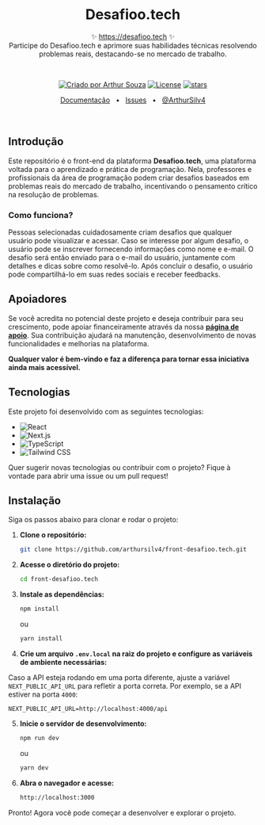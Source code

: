 <p align="center">
  <h1 align="center">Desafioo.tech</h1>
  <p align="center">
    ✨ <a href="https://desafioo.tech">https://desafioo.tech</a> ✨
    <br/>
    Participe do Desafioo.tech e aprimore suas habilidades técnicas resolvendo problemas reais, destacando-se no mercado de trabalho.
  </p>
</p>
<br/>
<p align="center">
  <a href="" rel="nofollow"><img src="https://img.shields.io/badge/created%20by-@ArthurSilv4-4BBAAB.svg" alt="Criado por Arthur Souza"></a>
  <a href="https://opensource.org/licenses/MIT" rel="nofollow"><img src="https://img.shields.io/github/license/ArthurSilv4/front-desafioo.tech" alt="License"></a>
  <a href="https://github.com/arthursilv4/front-desafioo.tech" rel="nofollow"><img src="https://img.shields.io/github/stars/arthursilv4/front-desafioo.tech" alt="stars"></a>
</p>

<div align="center">
  <a href="">Documentação</a>
  <span>&nbsp;&nbsp;•&nbsp;&nbsp;</span>
  <a href="https://github.com/arthursilv4/front-desafioo.tech/issues/new">Issues</a>
  <span>&nbsp;&nbsp;•&nbsp;&nbsp;</span>
  <a href="">@ArthurSilv4</a>
  <br />
</div>

<br/>
<br/>

## Introdução

Este repositório é o front-end da plataforma **Desafioo.tech**, uma plataforma voltada para o aprendizado e prática de programação. Nela, professores e profissionais da área de programação podem criar desafios baseados em problemas reais do mercado de trabalho, incentivando o pensamento crítico na resolução de problemas.

### Como funciona?

Pessoas selecionadas cuidadosamente criam desafios que qualquer usuário pode visualizar e acessar. Caso se interesse por algum desafio, o usuário pode se inscrever fornecendo informações como nome e e-mail. O desafio será então enviado para o e-mail do usuário, juntamente com detalhes e dicas sobre como resolvê-lo. Após concluir o desafio, o usuário pode compartilhá-lo em suas redes sociais e receber feedbacks.

## Apoiadores

Se você acredita no potencial deste projeto e deseja contribuir para seu crescimento, pode apoiar financeiramente através da nossa [**página de apoio**](https://apoia.se/desafiootech). Sua contribuição ajudará na manutenção, desenvolvimento de novas funcionalidades e melhorias na plataforma.

**Qualquer valor é bem-vindo e faz a diferença para tornar essa iniciativa ainda mais acessível.**

## Tecnologias

Este projeto foi desenvolvido com as seguintes tecnologias:

- ![React](https://img.shields.io/badge/React-61DAFB?style=for-the-badge&logo=react&logoColor=white)  
- ![Next.js](https://img.shields.io/badge/Next.js-000000?style=for-the-badge&logo=nextdotjs&logoColor=white)  
- ![TypeScript](https://img.shields.io/badge/TypeScript-3178C6?style=for-the-badge&logo=typescript&logoColor=white)  
- ![Tailwind CSS](https://img.shields.io/badge/Tailwind_CSS-06B6D4?style=for-the-badge&logo=tailwindcss&logoColor=white)  

Quer sugerir novas tecnologias ou contribuir com o projeto? Fique à vontade para abrir uma issue ou um pull request!

## Instalação

Siga os passos abaixo para clonar e rodar o projeto:

1. **Clone o repositório:**

    ```bash
    git clone https://github.com/arthursilv4/front-desafioo.tech.git
    ```

2. **Acesse o diretório do projeto:**

    ```bash
    cd front-desafioo.tech
    ```

3. **Instale as dependências:**

    ```bash
    npm install
    ```

    ou

    ```bash
    yarn install
    ```

4. **Crie um arquivo `.env.local` na raiz do projeto e configure as variáveis de ambiente necessárias:**

  Caso a API esteja rodando em uma porta diferente, ajuste a variável `NEXT_PUBLIC_API_URL` para refletir a porta correta. Por exemplo, se a API estiver na porta `4000`:

  ```env
  NEXT_PUBLIC_API_URL=http://localhost:4000/api
  ```

5. **Inicie o servidor de desenvolvimento:**

    ```bash
    npm run dev
    ```

    ou

    ```bash
    yarn dev
    ```

6. **Abra o navegador e acesse:**

    ```bash
    http://localhost:3000
    ```

Pronto! Agora você pode começar a desenvolver e explorar o projeto.
